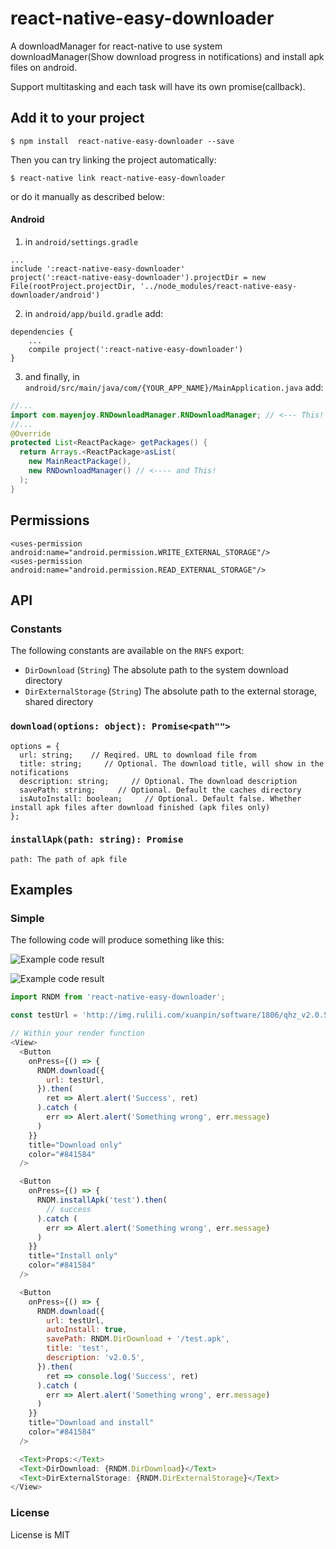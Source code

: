 # react-native-easy-downloader

A downloadManager for react-native to use system downloadManager(Show download progress in notifications) and install apk files on android.

Support multitasking and each task will have its own promise(callback).

## Add it to your project

`$ npm install  react-native-easy-downloader --save `

Then you can try linking the project automatically:

`$ react-native link react-native-easy-downloader `

or do it manually as described below:

#### Android

1. in `android/settings.gradle`
```
...
include ':react-native-easy-downloader'
project(':react-native-easy-downloader').projectDir = new File(rootProject.projectDir, '../node_modules/react-native-easy-downloader/android')
```

2. in `android/app/build.gradle` add:
```
dependencies {
    ...
    compile project(':react-native-easy-downloader')
}
```

3. and finally, in `android/src/main/java/com/{YOUR_APP_NAME}/MainApplication.java` add:
```java
//...
import com.mayenjoy.RNDownloadManager.RNDownloadManager; // <--- This!
//...
@Override
protected List<ReactPackage> getPackages() {
  return Arrays.<ReactPackage>asList(
    new MainReactPackage(),
    new RNDownloadManager() // <---- and This!
  );
}
```

## Permissions

```
<uses-permission android:name="android.permission.WRITE_EXTERNAL_STORAGE"/>
<uses-permission android:name="android.permission.READ_EXTERNAL_STORAGE"/>
```

## API

### Constants

The following constants are available on the `RNFS` export:

- `DirDownload` (`String`) The absolute path to the system download directory
- `DirExternalStorage` (`String`) The absolute path to the external storage, shared directory 

### `download(options: object): Promise<path"">`

```
options = {
  url: string;    // Reqired. URL to download file from
  title: string;     // Optional. The download title, will show in the notifications
  description: string;     // Optional. The download description
  savePath: string;     // Optional. Default the caches directory
  isAutoInstall: boolean;     // Optional. Default false. Whether install apk files after download finished (apk files only)
};
```

### `installApk(path: string): Promise`

```
path: The path of apk file
```

## Examples

### Simple

The following code will produce something like this:

![Example code result](./example/src/images/example1.png)

![Example code result](./example/src/images/example2.png)

```javascript
import RNDM from 'react-native-easy-downloader';

const testUrl = 'http://img.rulili.com/xuanpin/software/1806/qhz_v2.0.5_20180606_update.apk';

// Within your render function
<View>
  <Button
    onPress={() => {
      RNDM.download({
        url: testUrl,
      }).then(
        ret => Alert.alert('Success', ret)
      ).catch (
        err => Alert.alert('Something wrong', err.message)
      )
    }}
    title="Download only"
    color="#841584"
  />

  <Button
    onPress={() => {
      RNDM.installApk('test').then(
        // success
      ).catch (
        err => Alert.alert('Something wrong', err.message)
      )
    }}
    title="Install only"
    color="#841584"
  />

  <Button
    onPress={() => {
      RNDM.download({
        url: testUrl,
        autoInstall: true,
        savePath: RNDM.DirDownload + '/test.apk',
        title: 'test',
        description: 'v2.0.5',
      }).then(
        ret => console.log('Success', ret)
      ).catch (
        err => Alert.alert('Something wrong', err.message)
      )
    }}
    title="Download and install"
    color="#841584"
  />

  <Text>Props:</Text>
  <Text>DirDownload: {RNDM.DirDownload}</Text>
  <Text>DirExternalStorage: {RNDM.DirExternalStorage}</Text>
</View>

```

### License

License is MIT
